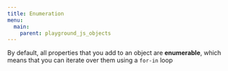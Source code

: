 ```yaml
---
title: Enumeration
menu:
  main:
    parent: playground_js_objects
---
```


By default, all properties that you add to an object are **enumerable**, which means that you can iterate over them using a `for-in` loop
